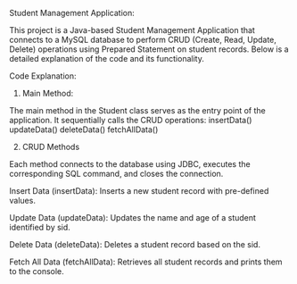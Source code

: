 Student Management Application:

This project is a Java-based Student Management Application that connects to a MySQL database to perform CRUD (Create, Read, Update, Delete) operations using Prepared Statement on student records. Below is a detailed explanation of the code and its functionality.

Code Explanation:

1. Main Method:

The main method in the Student class serves as the entry point of the application. It sequentially calls the CRUD operations:
insertData()
updateData()
deleteData()
fetchAllData()

2. CRUD Methods

Each method connects to the database using JDBC, executes the corresponding SQL command, and closes the connection.

Insert Data (insertData): Inserts a new student record with pre-defined values.

Update Data (updateData): Updates the name and age of a student identified by sid.

Delete Data (deleteData): Deletes a student record based on the sid.

Fetch All Data (fetchAllData): Retrieves all student records and prints them to the console.
